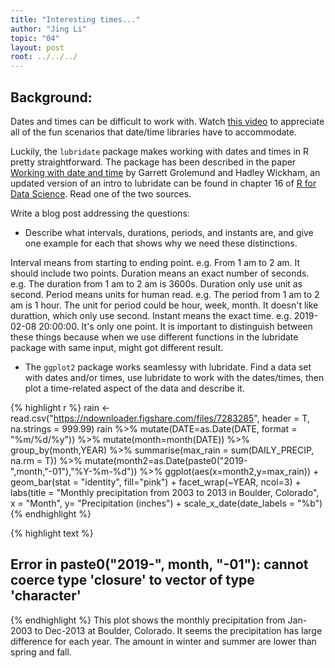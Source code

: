 ```yaml
---
title: "Interesting times..."
author: "Jing Li"
topic: "04"
layout: post
root: ../../../
---
```



## Background:

Dates and times can be difficult to work with. Watch [this video](https://www.youtube.com/watch?v=-5wpm-gesOY) to appreciate all of the fun scenarios that date/time libraries have to accommodate. 

Luckily, the `lubridate` package makes working with dates and times in R pretty straightforward. The package has been described in the paper [Working with date and time](http://www.jstatsoft.org/v40/i03/) by Garrett Grolemund and Hadley Wickham, an updated version of an intro to lubridate can be found in chapter 16 of [R for Data Science](https://r4ds.had.co.nz/dates-and-times.html). Read one of the two sources.

Write a blog post addressing the questions:


- Describe what intervals, durations, periods, and instants are, and give one example for each that shows why we need these distinctions.

Interval means from starting to ending point. e.g. From 1 am to 2 am. It should include two points.
Duration means an exact number of seconds. e.g. The duration from 1 am to 2 am is 3600s. Duration only use unit as second.
Period means units for human read. e.g. The period from 1 am to 2 am is 1 hour. The unit for period could be hour, week, month. It doesn't like durattion, which only use second.
Instant means the exact time. e.g. 2019-02-08 20:00:00. It's only one point.
It is important to distinguish between these things because when we use different functions in the lubridate package with same input, might got different result.


- The `ggplot2` package works seamlessy with lubridate. Find a data set with dates and/or times, use lubridate to work with the dates/times, then plot a time-related aspect of the data and describe it.  


{% highlight r %}
rain <- read.csv("https://ndownloader.figshare.com/files/7283285", header = T, na.strings = 999.99)
rain %>% 
  mutate(DATE=as.Date(DATE, format = "%m/%d/%y")) %>%
  mutate(month=month(DATE)) %>%
  group_by(month,YEAR) %>%
  summarise(max_rain = sum(DAILY_PRECIP, na.rm = T)) %>%
  mutate(month2=as.Date(paste0("2019-",month,"-01"),"%Y-%m-%d")) %>%
  ggplot(aes(x=month2,y=max_rain)) +
  geom_bar(stat = "identity", fill="pink") + 
  facet_wrap(~YEAR, ncol=3) +
  labs(title = "Monthly precipitation from 2003 to 2013 in Boulder, Colorado",
       x = "Month", y= "Precipitation (inches") + 
  scale_x_date(date_labels = "%b")
{% endhighlight %}



{% highlight text %}
## Error in paste0("2019-", month, "-01"): cannot coerce type 'closure' to vector of type 'character'
{% endhighlight %}
This plot shows the monthly precipitation from Jan-2003 to Dec-2013 at Boulder, Colorado. It seems the precipitation has large difference for each year. The amount in winter and summer are lower than spring and fall.
